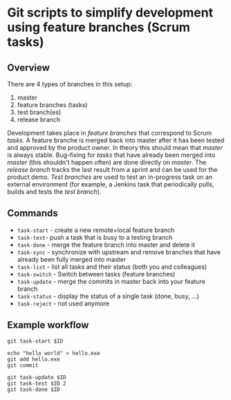 # Git scripts to simplify development using feature branches (Scrum tasks)


## Overview

There are 4 types of branches in this setup:

1. master
2. feature branches (tasks)
3. test branch(es)
4. release branch

Development takes place in *feature branches* that correspond to Scrum *tasks*. A feature branche is merged back into master after it has been tested and approved by the product owner. In theory this should mean that *master* is always stable. Bug-fixing for *tasks* that have already been merged into *master* (this shouldn't happen often) are done directly on *master*.
The *release branch* tracks the last result from a sprint and can be used for the product demo.
*Test branches* are used to test an in-progress task on an external environment (for example, a Jenkins task that periodically pulls, builds and tests the *test branch*).

## Commands

- `task-start` - create a new remote+local feature branch
- `task-test`- push a task that is busy to a testing branch
- `task-done` - merge the feature branch into master and delete it
- `task-sync` - synchronize with upstream and remove branches that have already been fully merged into master
- `task-list` - list all tasks and their status (both you and colleagues)
- `task-switch` - Switch between tasks (feature branches)
- `task-update` - merge the commits in master back into your feature branch
- `task-status` - display the status of a single task (done, busy, ...)
- `task-reject` - not used anymore

## Example workflow

    git task-start $ID
    
    echo "hello world" > hello.exe
    git add hello.exe
    git commit
    
    git task-update $ID
    git task-test $ID 2
    git task-done $ID
